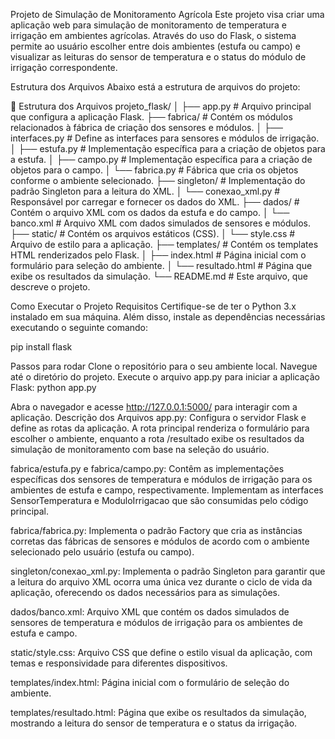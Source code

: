 Projeto de Simulação de Monitoramento Agrícola
Este projeto visa criar uma aplicação web para simulação de monitoramento de temperatura e irrigação em ambientes agrícolas. Através do uso do Flask, o sistema permite ao usuário escolher entre dois ambientes (estufa ou campo) e visualizar as leituras do sensor de temperatura e o status do módulo de irrigação correspondente.

Estrutura dos Arquivos
Abaixo está a estrutura de arquivos do projeto:

📂 Estrutura dos Arquivos projeto_flask/ 
│ 
├── app.py # Arquivo principal que configura a aplicação Flask. 
├── fabrica/ # Contém os módulos relacionados à fábrica de criação dos sensores e módulos. 
│ ├── interfaces.py # Define as interfaces para sensores e módulos de irrigação. 
│ ├── estufa.py # Implementação específica para a criação de objetos para a estufa.
│ ├── campo.py # Implementação específica para a criação de objetos para o campo.
│ └── fabrica.py # Fábrica que cria os objetos conforme o ambiente selecionado.
├── singleton/ # Implementação do padrão Singleton para a leitura do XML. 
│ └── conexao_xml.py # Responsável por carregar e fornecer os dados do XML.
├── dados/ # Contém o arquivo XML com os dados da estufa e do campo.
│ └── banco.xml # Arquivo XML com dados simulados de sensores e módulos.
├── static/ # Contém os arquivos estáticos (CSS). 
│ └── style.css # Arquivo de estilo para a aplicação. 
├── templates/ # Contém os templates HTML renderizados pelo Flask. 
│ ├── index.html # Página inicial com o formulário para seleção do ambiente.
│ └── resultado.html # Página que exibe os resultados da simulação.
└── README.md # Este arquivo, que descreve o projeto.

Como Executar o Projeto
Requisitos
Certifique-se de ter o Python 3.x instalado em sua máquina. Além disso, instale as dependências necessárias executando o seguinte comando:

pip install flask

Passos para rodar
Clone o repositório para o seu ambiente local.
Navegue até o diretório do projeto.
Execute o arquivo app.py para iniciar a aplicação Flask:
python app.py

Abra o navegador e acesse http://127.0.0.1:5000/ para interagir com a aplicação.
Descrição dos Arquivos
app.py: Configura o servidor Flask e define as rotas da aplicação. A rota principal renderiza o formulário para escolher o ambiente, enquanto a rota /resultado exibe os resultados da simulação de monitoramento com base na seleção do usuário.

fabrica/estufa.py e fabrica/campo.py: Contêm as implementações específicas dos sensores de temperatura e módulos de irrigação para os ambientes de estufa e campo, respectivamente. Implementam as interfaces SensorTemperatura e ModuloIrrigacao que são consumidas pelo código principal.

fabrica/fabrica.py: Implementa o padrão Factory que cria as instâncias corretas das fábricas de sensores e módulos de acordo com o ambiente selecionado pelo usuário (estufa ou campo).

singleton/conexao_xml.py: Implementa o padrão Singleton para garantir que a leitura do arquivo XML ocorra uma única vez durante o ciclo de vida da aplicação, oferecendo os dados necessários para as simulações.

dados/banco.xml: Arquivo XML que contém os dados simulados de sensores de temperatura e módulos de irrigação para os ambientes de estufa e campo.

static/style.css: Arquivo CSS que define o estilo visual da aplicação, com temas e responsividade para diferentes dispositivos.

templates/index.html: Página inicial com o formulário de seleção do ambiente.

templates/resultado.html: Página que exibe os resultados da simulação, mostrando a leitura do sensor de temperatura e o status da irrigação.
